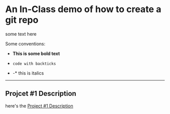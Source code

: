 # An In-Class demo of how to create a git repo

some text here

Some conventions: 

- **This is some bold text**

- `code with backticks`

- -* this is italics
---

## Projcet #1 Description 
here's the [Project #1 Description](https://docs.google.com/presentation/d/1Vxm8KqTgVamPSdqIsvXFYXlEHtZF6qRhTkM0TiUOJoA/edit?usp=sharing)

